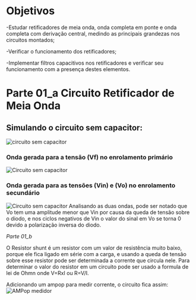 # Objetivos

-Estudar retificadores de meia onda, onda completa em ponte e onda completa com
derivação central, medindo as principais grandezas nos circuitos montados;

-Verificar o funcionamento dos retificadores;

-Implementar filtros capacitivos nos retificadores e verificar seu funcionamento com a
presença destes elementos.

# Parte 01_a Circuito Retificador de Meia Onda

## Simulando o circuito sem capacitor:

![circuito sem capacitor](https://i.imgur.com/tCWH4qA.jpg)

### Onda gerada para a tensão (Vf) no enrolamento primário

![Circuito sem capacitor](https://i.imgur.com/k130ItG.jpg)

### Onda gerada para as tensões (Vin) e (Vo) no enrolamento secundário

![Circuito sem capacitor](https://i.imgur.com/LSTQOWg.jpg)
Analisando as duas ondas, pode ser notado que Vo tem uma amplitude menor que Vin por causa da queda de tensão sobre o diodo, e nos ciclos negativos de Vin o valor do sinal em Vo se torna 0 devido a polarização inversa do diodo.
 



*Parte 01_b*

O Resistor shunt é um resistor com um valor de resistência muito baixo, porque ele fica ligado em série com a carga, e usando a queda de tensão sobre esse resistor pode ser determinada a corrente que circula nele. Para determinar o valor do resistor em um circuito pode ser usado a formula de lei de Ohmn onde V=RxI ou R=V/I.

Adicionando um ampop para medir corrente, o circuito fica assim:
![AMPop medidor](https://i.imgur.com/f1h5F9l.png)


